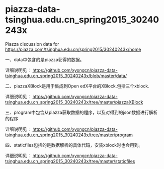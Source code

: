 # piazza-data-tsinghua.edu.cn_spring2015_30240243x
Piazza discussion data for https://piazza.com/tsinghua.edu.cn/spring2015/30240243x/home

   一、data中包含的是piazza获得的数据。
   
详细说明见：
 https://github.com/xyongcn/piazza-data-tsinghua.edu.cn_spring2015_30240243x/blob/master/data/
 
   二、piazzaXBlock是用于集成到Open edX平台的XBlock.包括三个xblock.
   
 详细说明见：
https://github.com/xyongcn/piazza-data-tsinghua.edu.cn_spring2015_30240243x/tree/master/piazzaXBlock

   三、program中包含从piazza获取数据的程序，以及对得到的json数据进行解析的程序
   
详细说明见：
https://github.com/xyongcn/piazza-data-tsinghua.edu.cn_spring2015_30240243x/tree/master/program

 四、staticfiles包括的是数据解析的具体代码，安装xblock时也会用到。
 
详细说明见：
 https://github.com/xyongcn/piazza-data-tsinghua.edu.cn_spring2015_30240243x/tree/master/staticfiles


